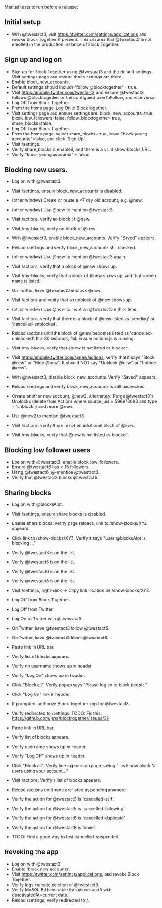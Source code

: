 Manual tests to run before a release:

## Initial setup

- With @twestact3, visit https://twitter.com/settings/applications and revoke
  Block Together if present. This ensures that @twestact3 is not enrolled in the
  production instance of Block Together.

## Sign up and log on

- Sign up for Block Together using @twestact3 and the default settings. Visit
  settings page and ensure those settings are there.
- Enable block_new_accounts.
- Default settings should include 'follow @blocktogether' = true.
- Visit https://mobile.twitter.com/twestact3 and ensure @twestact3 follows
  @blocktogether or the configured userToFollow, and vice versa.
- Log Off from Block Together.
- From the home page, Log On to Block together.
- Visit settings page and ensure settings are: block_new_accounts=true,
  block_low_followers=false, follow_blocktogether=true, share_blocks=false.
- Log Off from Block Together.
- From the home page, select share_blocks=true, leave "block young
  accounts"=false, and click 'Sign Up'.
- Visit /settings.
- Verify share_blocks is enabled, and there is a valid
  show-blocks URL.
- Verify "block young accounts" = false.

## Blocking new users.

- Log on with @twestact3.
- Visit /settings, ensure block_new_accounts is disabled.
- (other window) Create or reuse a <7 day old account, e.g. @new.
- (other window) Use @new to mention @twestact3.
- Visit /actions, verify no block of @new.
- Visit /my-blocks, verify no block of @new.


- With @twestact3, enable block_new_accounts. Verify "Saved" appears.
- Reload /settings and verify block_new_accounts still checked.
- (other window) Use @new to mention @twestact3 again.
- Visit /actions, verify that a block of @new shows up.
- Visit /my-blocks, verify that a block of @new shows up, and that screen name
   is listed.

- On Twitter, have @twestact3 unblock @new.
- Visit /actions and verify that an unblock of @new shows up.
- (other window) Use @new to mention @twestact3 a third time.
- Visit /actions, verify that there is a block of @new listed as 'pending' or
  'cancelled-unblocked'.
- Reload /actions until the block of @new becomes listed as
  'cancelled-unblocked'. If > 30 seconds, fail. Ensure actions.js is running.
- Visit /my-blocks, verify that @new is not listed as blocked.
- Visit https://mobile.twitter.com/@new/actions, verify that it says "Block
   @new" or "Hide @new". It should NOT say "Unblock @new" or "Unhide @new".

- With @twestact3, disable block_new_accounts. Verify "Saved" appears.
- Reload /settings and verify block_new_accounts is still unchecked.
- Create another new account, @new2. Alternately: Purge @twestact3's Unblocks
     (delete from Actions where source_uid = 596973693 and type = 'unblock';)
     and reuse @new.
- Use @new2 to mention @twestact3.
- Visit /actions, verify there is not an additional block of @new.
- Visit /my-blocks, verify that @new is not listed as blocked.

## Blocking low follower users

- Log on with @twestact3, enable block_low_followers.
- Ensure @twestact6 has < 15 followers.
- Using @twestact6, @-mention @twestact3.
- Verify that @twestact3 blocks @twestact6.

## Sharing blocks

- Log on with @blocksAlot.
- Visit /settings, ensure share blocks is disabled.
- Enable share blocks. Verify page reloads, link to /show-blocks/XYZ appears.
- Click link to /show-blocks/XYZ. Verify it says "User @blocksAlot is blocking ..."
- Verify @twestact3 is on the list.
- Verify @twestact5 is on the list.
- Verify @twestact6 is on the list.
- Verify @twestact8 is on the list.
- Visit /settings, right-click -> Copy link location on /show-blocks/XYZ.
- Log Off from Block Together.
- Log Off from Twitter.
- Log On to Twitter with @twestact3.
- On Twitter, have @twestact3 follow @twestact5.
- On Twitter, have @twestact3 block @twestact6.

- Paste link in URL bar.
- Verify list of blocks appears.
- Verify no username shows up in header.
- Verify "Log On" shows up in header.
- Click "Block all". Verify popup says "Please log on to block people."
- Click "Log On" link in header.
- If prompted, authorize Block Together app for @twestact3.
- Verify redirected to /settings. TODO: Fix this:
    https://github.com/jsha/blocktogether/issues/26
- Paste link in URL bar.
- Verify list of blocks appears.
- Verify username shows up in header.
- Verify "Log Off" shows up in header.
- Click "Block all". Verify line appears on page saying "...will
   now block N users using your account..."
- Visit /actions. Verify a list of blocks appears.
- Reload /actions until none are listed as pending anymore.
- Verify the action for @twestact3 is 'cancelled-self'.
- Verify the action for @twestact5 is 'cancelled-following'.
- Verify the action for @twestact6 is 'cancelled-duplicate'.
- Verify the action for @twestact8 is 'done'.

- TODO: Find a good way to test cancelled-suspended.

## Revoking the app

- Log on with @twestact3
- Enable 'block new accounts'.
- Visit https://twitter.com/settings/applications, and revoke Block Together.
- Verify logs indicate deletion of @twestact3.
- Verify MySQL BtUsers table lists @twestact3 with deactivatedAt=current date.
- Reload /settings, verify redirected to /.
